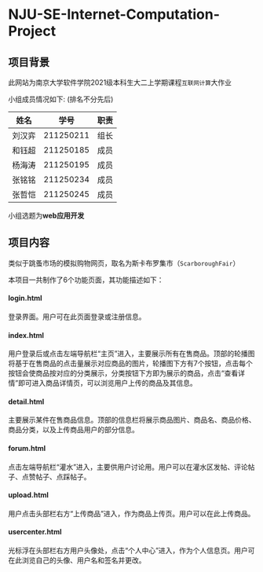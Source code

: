# NJU-SE-Internet-Computation-Project

## 项目背景

此网站为南京大学软件学院2021级本科生大二上学期课程`互联网计算`大作业

小组成员情况如下: (排名不分先后)

|  姓名  |   学号    | 职责 |
| :----: | :-------: | :--: |
| 刘汉弈 | 211250211 | 组长 |
| 和钰超 | 211250185 | 成员 |
| 杨海涛 | 211250195 | 成员 |
| 张铭铭 | 211250234 | 成员 |
| 张哲恺 | 211250245 | 成员 |

小组选题为**web应用开发**

## 项目内容

类似于跳蚤市场的模拟购物网页，取名为斯卡布罗集市（`ScarboroughFair`）

本项目一共制作了6个功能页面，其功能描述如下：

#### login.html

登录界面。用户可在此页面登录或注册信息。

#### index.html

用户登录后或点击左端导航栏“主页”进入，主要展示所有在售商品。顶部的轮播图将基于在售商品的点击量展示对应商品的图片，轮播图下方有7个按钮，点击每个按钮会使商品按对应的分类展示，分类按钮下方即为展示的商品，点击“查看详情”即可进入商品详情页，可以浏览用户上传的商品及其信息。

#### detail.html

主要展示某件在售商品信息。顶部的信息栏将展示商品图片、商品名、商品价格、商品分类，以及上传商品用户的部分信息。

#### forum.html

点击左端导航栏“灌水”进入，主要供用户讨论用。用户可以在灌水区发帖、评论帖子、点赞帖子、点踩帖子。

#### upload.html

用户点击头部栏右方“上传商品”进入，作为商品上传页。用户可以在此上传商品。

#### usercenter.html

光标浮在头部栏右方用户头像处，点击“个人中心”进入，作为个人信息页。用户可在此浏览自己的头像、用户名和签名并更改。